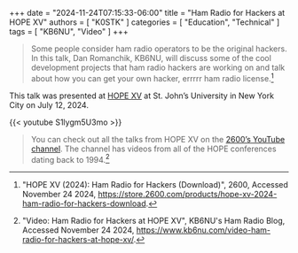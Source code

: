 +++
date = "2024-11-24T07:15:33-06:00"
title = "Ham Radio for Hackers at HOPE XV"
authors = [ "K0STK" ]
categories = [ "Education", "Technical" ]
tags = [ "KB6NU", "Video" ]
+++
>Some people consider ham radio operators to be the original hackers.
>In this talk, Dan Romanchik, KB6NU, will discuss some of the cool
>development projects that ham radio hackers are working on and talk
>about how you can get your own hacker, errrrr ham radio license.[^1]

[^1]: "HOPE XV (2024): Ham Radio for Hackers (Download)", 2600, Accessed November 24 2024, https://store.2600.com/products/hope-xv-2024-ham-radio-for-hackers-download.

This talk was presented at [HOPE XV](https://hope.net/) at St.
John’s University in New York City on July 12, 2024.
<!--more-->

{{< youtube S1lygm5U3mo >}}
<p class="clear"></p>

>You can check out all the talks from HOPE XV on the
>[2600’s YouTube channel](https://www.youtube.com/@HackerVideo).
>The channel has videos from all of the HOPE conferences dating back to 1994.[^2]

[^2]: "Video: Ham Radio for Hackers at HOPE XV", KB6NU's Ham Radio Blog, Accessed November 24 2024, https://www.kb6nu.com/video-ham-radio-for-hackers-at-hope-xv/.



